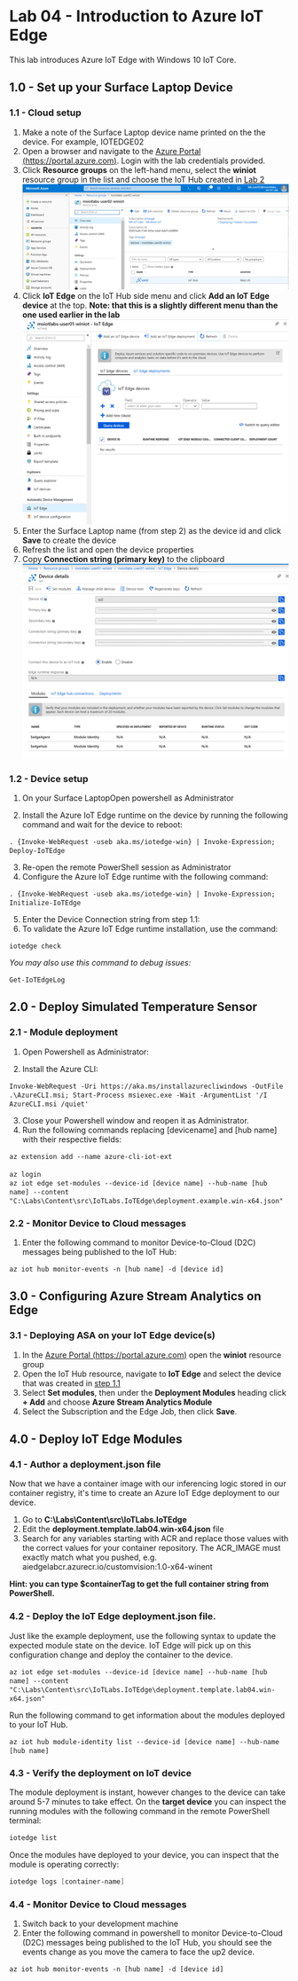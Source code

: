 # Lab 04 - Introduction to Azure IoT Edge

This lab introduces Azure IoT Edge with Windows 10 IoT Core.

## 1.0 - Set up your Surface Laptop Device

### 1.1 - Cloud setup

1. Make a note of the Surface Laptop device name printed on the the device. For example, IOTEDGE02 
1. Open a browser and navigate to the [Azure Portal (https://portal.azure.com)](https://portal.azure.com). Login with the lab credentials provided.
1. Click **Resource groups** on the left-hand menu, select the **winiot** resource group in the list and choose the IoT Hub created in [Lab 2](./Lab02.md#11---deploy-azure-iot-hub)
![](./media/2_azure5.png)
1. Click **IoT Edge** on the IoT Hub side menu and click **Add an IoT Edge device** at the top. **Note: that this is a slightly different menu than the one used earlier in the lab**
![IoT Hub Portal](./media/4_SelectIoTEdge.png)
1. Enter the Surface Laptop name (from step 2) as the device id and click **Save** to create the device
1. Refresh the list and open the device properties
1. Copy **Connection string (primary key)** to the clipboard
![IoT Edge Device Information](./media/4_CopyConnectionStringIoTEdge.png)


### 1.2 - Device setup
1. On your Surface LaptopOpen powershell as Administrator

2. Install the Azure IoT Edge runtime on the device by running the following command and wait for the device to reboot:

```
. {Invoke-WebRequest -useb aka.ms/iotedge-win} | Invoke-Expression; Deploy-IoTEdge
```

3. Re-open the remote PowerShell session as Administrator 
4. Configure the Azure IoT Edge runtime with the following command:

```
. {Invoke-WebRequest -useb aka.ms/iotedge-win} | Invoke-Expression; Initialize-IoTEdge
```
5. Enter the Device Connection string from step 1.1: 
6. To validate the Azure IoT Edge runtime installation, use the command:

```
iotedge check
``` 

*You may also use this command to debug issues:*

```
Get-IoTEdgeLog
```

## 2.0 - Deploy Simulated Temperature Sensor

### 2.1 - Module deployment

1. Open Powershell as Administrator:

2. Install the Azure CLI:

```
Invoke-WebRequest -Uri https://aka.ms/installazurecliwindows -OutFile .\AzureCLI.msi; Start-Process msiexec.exe -Wait -ArgumentList '/I AzureCLI.msi /quiet'

```
3. Close your Powershell window and reopen it as Administrator.
4. Run the following commands replacing [devicename] and [hub name] with their respective fields:

```
az extension add --name azure-cli-iot-ext

az login
az iot edge set-modules --device-id [device name] --hub-name [hub name] --content "C:\Labs\Content\src\IoTLabs.IoTEdge\deployment.example.win-x64.json"
```

### 2.2 - Monitor Device to Cloud messages

1. Enter the following command to monitor Device-to-Cloud (D2C) messages being published to the IoT Hub:

```
az iot hub monitor-events -n [hub name] -d [device id]
```


## 3.0 - Configuring Azure Stream Analytics on Edge
### 3.1 - Deploying ASA on your IoT Edge device(s)
1. In the [Azure Portal (https://portal.azure.com)](https://portal.azure.com) open the **winiot** resource group
1. Open the IoT Hub resource, navigate to **IoT Edge** and select the device that was created in [step 1.1](#user-content-2---device-setup)
1. Select **Set modules**, then under the **Deployment Modules** heading click **+ Add** and choose **Azure Stream Analytics Module**
1. Select the Subscription and the Edge Job, then click **Save**.


## 4.0 - Deploy IoT Edge Modules

### 4.1 - Author a deployment.json file

Now that we have a container image with our inferencing logic stored in our container registry, it's time to create an Azure IoT Edge deployment to our device.

1. Go to **C:\Labs\Content\src\IoTLabs.IoTEdge**
1. Edit the **deployment.template.lab04.win-x64.json** file
1. Search for any variables starting with ACR and replace those values with the correct values for your container repository. The ACR_IMAGE must exactly match what you pushed, e.g. aiedgelabcr.azurecr.io/customvision:1.0-x64-winent

**Hint: you can type $containerTag to get the full container string from PowerShell.**


### 4.2 - Deploy the IoT Edge deployment.json file. 

Just like the example deployment, use the following syntax to update the expected module state on the device. IoT Edge will pick up on this configuration change and deploy the container to the device.

```
az iot edge set-modules --device-id [device name] --hub-name [hub name] --content "C:\Labs\Content\src\IoTLabs.IoTEdge\deployment.template.lab04.win-x64.json"
```

Run the following command to get information about the modules deployed to your IoT Hub.
```
az iot hub module-identity list --device-id [device name] --hub-name [hub name]
```

### 4.3 - Verify the deployment on IoT device

The module deployment is instant, however changes to the device can take around 5-7 minutes to take effect. On the **target device** you can inspect the running modules with the following command in the remote PowerShell terminal:

```powershell
iotedge list
```

Once the modules have deployed to your device, you can inspect that the module is operating correctly:

```powershell
iotedge logs [container-name]
```


### 4.4 - Monitor Device to Cloud messages

1. Switch back to your development machine
1. Enter the following command in powershell to monitor Device-to-Cloud (D2C) messages being published to the IoT Hub, you should see the events change as you move the camera to face the up2 device.

```
az iot hub monitor-events -n [hub name] -d [device id]
```
